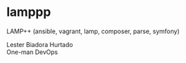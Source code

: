 # lamppp
LAMP++ (ansible, vagrant, lamp, composer, parse, symfony) 

Lester Biadora Hurtado  
One-man DevOps